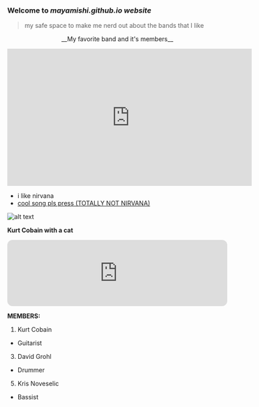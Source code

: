 ### Welcome to *mayamishi.github.io website*
> my safe space to make me nerd out about the bands that I like


<p align="center">
__My favorite band and it's members__
<p align="center">
  
<p align="center">  
<iframe width="560" height="315" src="https://www.youtube.com/embed/fregObNcHC8" title="YouTube video player" frameborder="0" allow="accelerometer; autoplay; clipboard-write; encrypted-media; gyroscope; picture-in-picture" allowfullscreen></iframe>
<p align="center">






- i  like nirvana
- [cool song pls press (TOTALLY NOT NIRVANA)](https://youtu.be/ZpiEunhVs9o)






![alt text](https://i.pinimg.com/originals/fe/28/74/fe287411625f7479c70af661af595f96.jpg)
  

**Kurt Cobain with a cat**

<iframe style="border-radius:12px" src="https://open.spotify.com/embed/track/5vHLwhxxlGzmClMcxRRFPr?utm_source=generator&theme=0" width="100%" height="152" frameBorder="0" allowfullscreen="" allow="autoplay; clipboard-write; encrypted-media; fullscreen; picture-in-picture" loading="lazy"></iframe>


 **MEMBERS:** 
  
1. Kurt Cobain
  - Guitarist
3. David Grohl
  - Drummer
5. Kris Noveselic
  - Bassist
 

            
